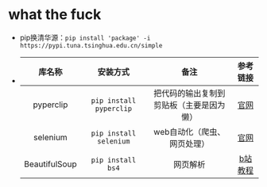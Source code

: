 # what the fuck
- pip换清华源：`pip install 'package' -i https://pypi.tuna.tsinghua.edu.cn/simple`
- |库名称|安装方式|备注|参考链接|
  |:-:|:-:|:-:|:-:|
  |pyperclip|`pip install pyperclip`|把代码的输出复制到剪贴板（主要是因为懒）|[官网](https://pypi.org/project/pyperclip/)|
  |selenium|`pip install selenium`|web自动化（爬虫、网页处理）|[官网](https://www.selenium.dev/zh-cn/documentation/webdriver/getting_started/)|
  |BeautifulSoup|`pip install bs4`|网页解析|[b站教程](https://www.bilibili.com/video/BV1bL4y1V7q1?p=29)|